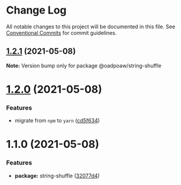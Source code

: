 # Change Log

All notable changes to this project will be documented in this file.
See [Conventional Commits](https://conventionalcommits.org) for commit guidelines.

## [1.2.1](https://github.com/oadpoaw/packages/compare/@oadpoaw/string-shuffle@1.2.0...@oadpoaw/string-shuffle@1.2.1) (2021-05-08)

**Note:** Version bump only for package @oadpoaw/string-shuffle





# [1.2.0](https://github.com/oadpoaw/packages/compare/@oadpoaw/string-shuffle@1.1.0...@oadpoaw/string-shuffle@1.2.0) (2021-05-08)


### Features

* migrate from `npm` to `yarn` ([cd5f634](https://github.com/oadpoaw/packages/commit/cd5f6344bda42c4f1b8fb6f8f877400a426e32d3))





# 1.1.0 (2021-05-08)


### Features

* **package:** string-shuffle ([32077d4](https://github.com/oadpoaw/packages/commit/32077d451324822583f7360e46331f27bc812200))
